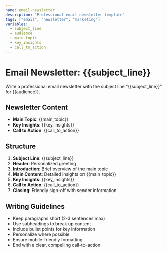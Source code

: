 ```yaml
---
name: email-newsletter
description: "Professional email newsletter template"
tags: ["email", "newsletter", "marketing"]
variables:
  - subject_line
  - audience
  - main_topic
  - key_insights
  - call_to_action
---
```

# Email Newsletter: {{subject_line}}

Write a professional email newsletter with the subject line "{{subject_line}}" for {{audience}}.

## Newsletter Content
- **Main Topic**: {{main_topic}}
- **Key Insights**: {{key_insights}}
- **Call to Action**: {{call_to_action}}

## Structure
1. **Subject Line**: {{subject_line}}
2. **Header**: Personalized greeting
3. **Introduction**: Brief overview of the main topic
4. **Main Content**: Detailed insights on {{main_topic}}
5. **Key Insights**: {{key_insights}}
6. **Call to Action**: {{call_to_action}}
7. **Closing**: Friendly sign-off with sender information

## Writing Guidelines
- Keep paragraphs short (2-3 sentences max)
- Use subheadings to break up content
- Include bullet points for key information
- Personalize where possible
- Ensure mobile-friendly formatting
- End with a clear, compelling call-to-action